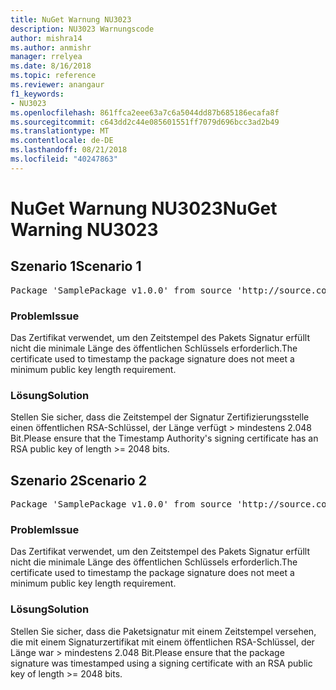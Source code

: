 ```yaml
---
title: NuGet Warnung NU3023
description: NU3023 Warnungscode
author: mishra14
ms.author: anmishr
manager: rrelyea
ms.date: 8/16/2018
ms.topic: reference
ms.reviewer: anangaur
f1_keywords:
- NU3023
ms.openlocfilehash: 861ffca2eee63a7c6a5044dd87b685186ecafa8f
ms.sourcegitcommit: c643dd2c44e085601551ff7079d696bcc3ad2b49
ms.translationtype: MT
ms.contentlocale: de-DE
ms.lasthandoff: 08/21/2018
ms.locfileid: "40247863"
---
```

# <a name="nuget-warning-nu3023"></a><span data-ttu-id="6a735-103">NuGet Warnung NU3023</span><span class="sxs-lookup"><span data-stu-id="6a735-103">NuGet Warning NU3023</span></span>

## <a name="scenario-1"></a><span data-ttu-id="6a735-104">Szenario 1</span><span class="sxs-lookup"><span data-stu-id="6a735-104">Scenario 1</span></span>

<pre>Package 'SamplePackage v1.0.0' from source 'http://source.com/index.json': The timestamp certificate does not meet a minimum public key length requirement.</pre>

### <a name="issue"></a><span data-ttu-id="6a735-105">Problem</span><span class="sxs-lookup"><span data-stu-id="6a735-105">Issue</span></span>

<span data-ttu-id="6a735-106">Das Zertifikat verwendet, um den Zeitstempel des Pakets Signatur erfüllt nicht die minimale Länge des öffentlichen Schlüssels erforderlich.</span><span class="sxs-lookup"><span data-stu-id="6a735-106">The certificate used to timestamp the package signature does not meet a minimum public key length requirement.</span></span>


### <a name="solution"></a><span data-ttu-id="6a735-107">Lösung</span><span class="sxs-lookup"><span data-stu-id="6a735-107">Solution</span></span>

<span data-ttu-id="6a735-108">Stellen Sie sicher, dass die Zeitstempel der Signatur Zertifizierungsstelle einen öffentlichen RSA-Schlüssel, der Länge verfügt > mindestens 2.048 Bit.</span><span class="sxs-lookup"><span data-stu-id="6a735-108">Please ensure that the  Timestamp Authority's signing certificate has an RSA public key of length >= 2048 bits.</span></span>



## <a name="scenario-2"></a><span data-ttu-id="6a735-109">Szenario 2</span><span class="sxs-lookup"><span data-stu-id="6a735-109">Scenario 2</span></span>

<pre>Package 'SamplePackage v1.0.0' from source 'http://source.com/index.json': The primary signature's timestamp certificate does not meet a minimum public key length requirement.</pre>

### <a name="issue"></a><span data-ttu-id="6a735-110">Problem</span><span class="sxs-lookup"><span data-stu-id="6a735-110">Issue</span></span>

<span data-ttu-id="6a735-111">Das Zertifikat verwendet, um den Zeitstempel des Pakets Signatur erfüllt nicht die minimale Länge des öffentlichen Schlüssels erforderlich.</span><span class="sxs-lookup"><span data-stu-id="6a735-111">The certificate used to timestamp the package signature does not meet a minimum public key length requirement.</span></span>


### <a name="solution"></a><span data-ttu-id="6a735-112">Lösung</span><span class="sxs-lookup"><span data-stu-id="6a735-112">Solution</span></span>

<span data-ttu-id="6a735-113">Stellen Sie sicher, dass die Paketsignatur mit einem Zeitstempel versehen, die mit einem Signaturzertifikat mit einem öffentlichen RSA-Schlüssel, der Länge war > mindestens 2.048 Bit.</span><span class="sxs-lookup"><span data-stu-id="6a735-113">Please ensure that the package signature was timestamped using a signing certificate with an RSA public key of length >= 2048 bits.</span></span>


